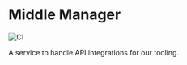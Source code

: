 # Middle Manager

![CI](https://github.com/theartofeducation/middle-manager/workflows/CI/badge.svg?branch=main)

A service to handle API integrations for our tooling.
